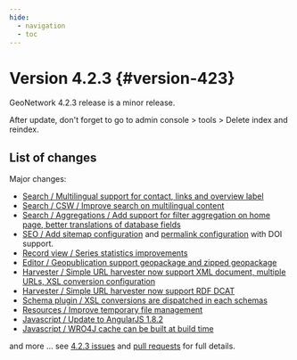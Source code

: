 ```yaml
---
hide:
  - navigation
  - toc
---
```

# Version 4.2.3 {#version-423}

GeoNetwork 4.2.3 release is a minor release.

After update, don't forget to go to admin console \> tools \> Delete index and reindex.

## List of changes

Major changes:

-   [Search / Multilingual support for contact, links and overview label](https://github.com/geonetwork/core-geonetwork/pull/6588)
-   [Search / CSW / Improve search on multilingual content](https://github.com/geonetwork/core-geonetwork/pull/6736)
-   [Search / Aggregations / Add support for filter aggregation on home page, better translations of database fields](https://github.com/geonetwork/core-geonetwork/pull/6737)
-   [SEO / Add sitemap configuration](https://github.com/geonetwork/core-geonetwork/pull/5579) and [permalink configuration](https://github.com/geonetwork/core-geonetwork/pull/6792) with DOI support.
-   [Record view / Series statistics improvements](https://github.com/geonetwork/core-geonetwork/pull/6743)
-   [Editor / Geopublication support geopackage and zipped geopackage](https://github.com/geonetwork/core-geonetwork/pull/6490)
-   [Harvester / Simple URL harvester now support XML document, multiple URLs, XSL conversion configuration](https://github.com/geonetwork/core-geonetwork/pull/6677)
-   [Harvester / Simple URL harvester now support RDF DCAT](https://github.com/geonetwork/core-geonetwork/pull/6771)
-   [Schema plugin / XSL conversions are dispatched in each schemas](https://github.com/geonetwork/core-geonetwork/pull/6772)
-   [Resources / Improve temporary file management](https://github.com/geonetwork/core-geonetwork/pull/6686)
-   [Javascript / Update to AngularJS 1.8.2](https://github.com/geonetwork/core-geonetwork/pull/6693)
-   [Javascript / WRO4J cache can be built at build time](https://github.com/geonetwork/core-geonetwork/pull/6774)

and more \... see [4.2.3 issues](https://github.com/geonetwork/core-geonetwork/issues?q=is%3Aissue+milestone%3A4.2.3+is%3Aclosed) and [pull requests](https://github.com/geonetwork/core-geonetwork/pulls?page=3&q=is%3Apr+milestone%3A4.2.3+is%3Aclosed) for full details.
